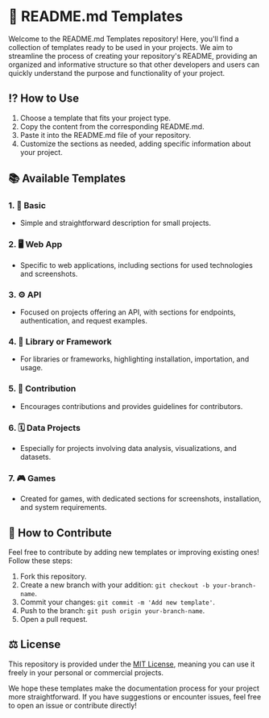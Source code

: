# 📜 README.md Templates

Welcome to the README.md Templates repository! Here, you'll find a collection of templates ready to be used in your projects. We aim to streamline the process of creating your repository's README, providing an organized and informative structure so that other developers and users can quickly understand the purpose and functionality of your project.

## ⁉️ How to Use

1. Choose a template that fits your project type.
2. Copy the content from the corresponding README.md.
3. Paste it into the README.md file of your repository.
4. Customize the sections as needed, adding specific information about your project.

## 📚 Available Templates

### 1. 📄 **Basic**
   - Simple and straightforward description for small projects.

### 2. 🖥️ **Web App**
   - Specific to web applications, including sections for used technologies and screenshots.

### 3. ⚙️ **API**
   - Focused on projects offering an API, with sections for endpoints, authentication, and request examples.

### 4. 📝 **Library or Framework**
   - For libraries or frameworks, highlighting installation, importation, and usage.

### 5. 👋 **Contribution**
   - Encourages contributions and provides guidelines for contributors.

### 6. 🗓️ **Data Projects**
   - Especially for projects involving data analysis, visualizations, and datasets.

### 7. 🎮 **Games**
   - Created for games, with dedicated sections for screenshots, installation, and system requirements.

## 🤝 How to Contribute

Feel free to contribute by adding new templates or improving existing ones! Follow these steps:

1. Fork this repository.
2. Create a new branch with your addition: `git checkout -b your-branch-name`.
3. Commit your changes: `git commit -m 'Add new template'`.
4. Push to the branch: `git push origin your-branch-name`.
5. Open a pull request.

## ⚖️ License

This repository is provided under the [MIT License](LICENSE), meaning you can use it freely in your personal or commercial projects.

We hope these templates make the documentation process for your project more straightforward. If you have suggestions or encounter issues, feel free to open an issue or contribute directly!
